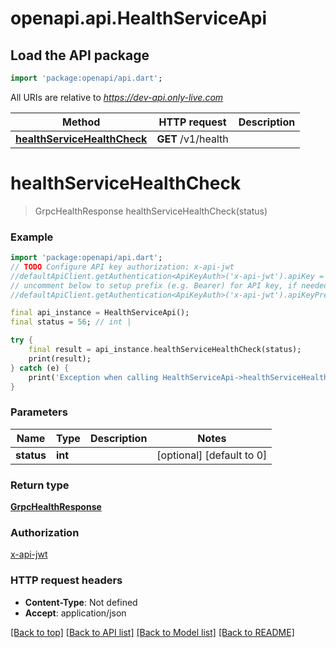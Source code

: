 # openapi.api.HealthServiceApi

## Load the API package
```dart
import 'package:openapi/api.dart';
```

All URIs are relative to *https://dev-api.only-live.com*

Method | HTTP request | Description
------------- | ------------- | -------------
[**healthServiceHealthCheck**](HealthServiceApi.md#healthservicehealthcheck) | **GET** /v1/health | 


# **healthServiceHealthCheck**
> GrpcHealthResponse healthServiceHealthCheck(status)



### Example 
```dart
import 'package:openapi/api.dart';
// TODO Configure API key authorization: x-api-jwt
//defaultApiClient.getAuthentication<ApiKeyAuth>('x-api-jwt').apiKey = 'YOUR_API_KEY';
// uncomment below to setup prefix (e.g. Bearer) for API key, if needed
//defaultApiClient.getAuthentication<ApiKeyAuth>('x-api-jwt').apiKeyPrefix = 'Bearer';

final api_instance = HealthServiceApi();
final status = 56; // int | 

try { 
    final result = api_instance.healthServiceHealthCheck(status);
    print(result);
} catch (e) {
    print('Exception when calling HealthServiceApi->healthServiceHealthCheck: $e\n');
}
```

### Parameters

Name | Type | Description  | Notes
------------- | ------------- | ------------- | -------------
 **status** | **int**|  | [optional] [default to 0]

### Return type

[**GrpcHealthResponse**](GrpcHealthResponse.md)

### Authorization

[x-api-jwt](../README.md#x-api-jwt)

### HTTP request headers

 - **Content-Type**: Not defined
 - **Accept**: application/json

[[Back to top]](#) [[Back to API list]](../README.md#documentation-for-api-endpoints) [[Back to Model list]](../README.md#documentation-for-models) [[Back to README]](../README.md)

